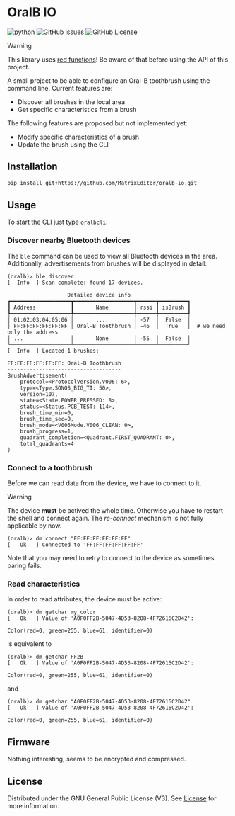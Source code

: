 # OralB IO

[![python](https://img.shields.io/python/required-version-toml?tomlFilePath=https%3A%2F%2Fraw.githubusercontent.com%2FMatrixEditor%oralb-io%2Fmaster%2Fpyproject.toml&logo=python)](https://www.python.org/downloads/)
![GitHub issues](https://img.shields.io/github/issues/MatrixEditor/oralb-io?logo=github)
![GitHub License](https://img.shields.io/github/license/MatrixEditor/oralb-io?logo=github)

> [!WARNING]
> This library uses [red functions](https://journal.stuffwithstuff.com/2015/02/01/what-color-is-your-function/)! Be aware of that before using the API of this project.

A small project to be able to configure an Oral-B toothbrush using
the command line. Current features are:

* Discover all brushes in the local area
* Get specific characteristics from a brush

The following features are proposed but not implemented yet:

* Modify specific characteristics of a brush
* Update the brush using the CLI


## Installation

```bash
pip install git+https://github.com/MatrixEditor/oralb-io.git
```

## Usage

To start the CLI just type `oralbcli`.

### Discover nearby Bluetooth devices

The `ble` command can be used to view all Bluetooth devices in the area. Additionally,
advertisements from brushes will be displayed in detail:

```console
(oralb)> ble discover
[  Info  ] Scan complete: found 17 devices.

                   Detailed device info
┏━━━━━━━━━━━━━━━━━━━┳━━━━━━━━━━━━━━━━━━━┳━━━━━━┳━━━━━━━━━┓
┃ Address           ┃       Name        ┃ rssi ┃ isBrush ┃
┡━━━━━━━━━━━━━━━━━━━╇━━━━━━━━━━━━━━━━━━━╇━━━━━━╇━━━━━━━━━┩
│ 01:02:03:04:05:06 │       ....        │ -57  │  False  │
│ FF:FF:FF:FF:FF:FF │ Oral-B Toothbrush │ -46  │  True   │  # we need only the address
│ ...               │       None        │ -55  │  False  │
└───────────────────┴───────────────────┴──────┴─────────┘
[  Info  ] Located 1 brushes:

FF:FF:FF:FF:FF:FF: Oral-B Toothbrush
------------------------------------
BrushAdvertisement(
    protocol=<ProtocolVersion.V006: 6>,
    type=<Type.SONOS_BIG_TI: 50>,
    version=107,
    state=<State.POWER_PRESSED: 8>,
    status=<Status.PCB_TEST: 114>,
    brush_time_min=0,
    brush_time_sec=0,
    brush_mode=<V006Mode.V006_CLEAN: 0>,
    brush_progress=1,
    quadrant_completion=<Quadrant.FIRST_QUADRANT: 0>,
    total_quadrants=4
)
```

### Connect to a toothbrush

Before we can read data from the device, we have to connect to it.

> [!WARNING]
> The device **must** be actived the whole time. Otherwise you have to
> restart the shell and connect again. The *re-connect* mechanism is not
> fully applicable by now.

```console
(oralb)> dm connect "FF:FF:FF:FF:FF:FF"
[   Ok   ] Connected to 'FF:FF:FF:FF:FF:FF'
```

Note that you may need to retry to connect to the device as sometimes
paring fails.

### Read characteristics

In order to read attributes, the device must be active:

```console
(oralb)> dm getchar my_color
[   Ok   ] Value of 'A0F0FF2B-5047-4D53-8208-4F72616C2D42':

Color(red=0, green=255, blue=61, identifier=0)
```

is equivalent to

```console
(oralb)> dm getchar FF2B
[   Ok   ] Value of 'A0F0FF2B-5047-4D53-8208-4F72616C2D42':

Color(red=0, green=255, blue=61, identifier=0)
```

and

```console
(oralb)> dm getchar "A0F0FF2B-5047-4D53-8208-4F72616C2D42"
[   Ok   ] Value of 'A0F0FF2B-5047-4D53-8208-4F72616C2D42':

Color(red=0, green=255, blue=61, identifier=0)
```

## Firmware

Nothing interesting, seems to be encrypted and compressed.


## License

Distributed under the GNU General Public License (V3). See [License](LICENSE) for more information.